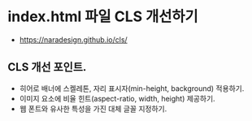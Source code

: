 # index.html 파일 CLS 개선하기
* https://naradesign.github.io/cls/

## CLS 개선 포인트.
* 히어로 배너에 스켈레톤, 자리 표시자(min-height, background) 적용하기.
* 이미지 요소에 비율 힌트(aspect-ratio, width, height) 제공하기.
* 웹 폰트와 유사한 특성을 가진 대체 글꼴 지정하기.
